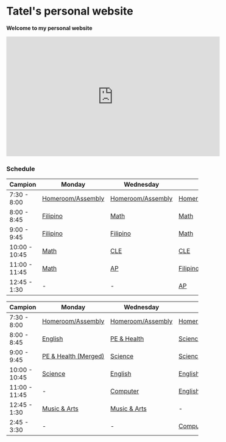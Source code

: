 # Tatel's personal website

**Welcome to my personal website**


<iframe width="560" height="315" src="https://www.youtube.com/embed/NSyc21gPpaU" title="YouTube video player" frameborder="0" allow="accelerometer; autoplay; clipboard-write; encrypted-media; gyroscope; picture-in-picture" allowfullscreen></iframe>

### Schedule

| Campion | Monday | Wednesday | Friday |
|-- | ------- |--------|--------|
| 7:30 - 8:00 | [Homeroom/Assembly](https://meet.google.com/vxc-wjwt-qar) | [Homeroom/Assembly](https://meet.google.com/vxc-wjwt-qar)| [Homeroom/Assembly](https://meet.google.com/vxc-wjwt-qar) |
| 8:00 - 8:45 | [Filipino](http://meet.google.com/cov-qdmp-oeb) | [Math](https://meet.google.com/ryj-uirv-fyi) | [Math](https://meet.google.com/ryj-uirv-fyi) |
| 9:00 - 9:45 | [Filipino](http://meet.google.com/cov-qdmp-oeb) | [Filipino](http://meet.google.com/cov-qdmp-oeb) | [Math](https://meet.google.com/ryj-uirv-fyi) |
| 10:00 - 10:45 | [Math](https://meet.google.com/ryj-uirv-fyi) | [CLE](https://meet.google.com/dof-hyim-jmk) | [CLE](https://meet.google.com/dof-hyim-jmk) |
| 11:00 - 11:45 | [Math](https://meet.google.com/ryj-uirv-fyi) | [AP](https://meet.google.com/vio-fquf-svw) | [Filipino](http://meet.google.com/cov-qdmp-oeb) |
| 12:45 - 1:30 | - | - | [AP](https://meet.google.com/vio-fquf-svw) |


| Campion | Monday | Wednesday | Friday |
|-- | ------- |--------|--------|
| 7:30 - 8:00 | [Homeroom/Assembly](https://meet.google.com/vxc-wjwt-qar) | [Homeroom/Assembly](https://meet.google.com/vxc-wjwt-qar)| [Homeroom/Assembly](https://meet.google.com/vxc-wjwt-qar) | |
| 8:00 - 8:45 | [English](https://meet.google.com/kwa-foqe-cyo) | [PE & Health](https://meet.google.com/euq-mehm-ggn) | [Science](https://meet.google.com/zdq-kicu-arj) |
| 9:00 - 9:45 | [PE & Health (Merged)](https://meet.google.com/sdj-vfhg-zzd) | [Science](https://meet.google.com/zdq-kicu-arj) | [Science](https://meet.google.com/zdq-kicu-arj) |
| 10:00 - 10:45 | [Science](https://meet.google.com/zdq-kicu-arj) | [English](https://meet.google.com/kwa-foqe-cyo) | [English](https://meet.google.com/kwa-foqe-cyo) |
| 11:00 - 11:45 | - | [Computer](https://meet.google.com/cym-wtwy-kxc) | [English](https://meet.google.com/kwa-foqe-cyo) |
| 12:45 - 1:30 | [Music & Arts](https://meet.google.com/jrj-aqoh-qxj) | [Music & Arts](https://meet.google.com/jrj-aqoh-qxj) | - |
| 2:45 - 3:30 | - | - | [Computer](https://meet.google.com/cym-wtwy-kxc) |

